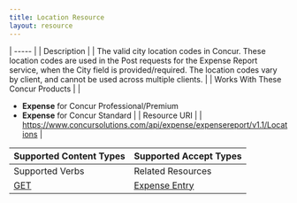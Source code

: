 ```yaml
---
title: Location Resource 
layout: resource
---
```






| ----- |
|  Description |
|  The valid city location codes in Concur. These location codes are used in the Post requests for the Expense Report service, when the City field is provided/required. The location codes vary by client, and cannot be used across multiple clients. |
|  Works With These Concur Products |
|

* **Expense** for Concur Professional/Premium
* **Expense** for Concur Standard
 |
|  Resource URI |
|  https://www.concursolutions.com/api/expense/expensereport/v1.1/Locations |

| Supported Content Types | Supported Accept Types |
| ----------------------- | ---------------------- |
| Supported Verbs         | Related Resources      |
| [GET][1]                | [Expense Entry][2]     |

  


[1]: https://developer.concur.com/expense-report/location-resource/location-resource-get
[2]: https://developer.concur.com/expense-report/expense-entry-resource
